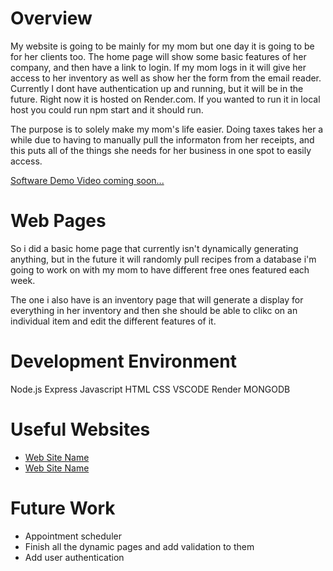 # Overview
My website is going to be mainly for my mom but one day it is going to be for her clients too. The home page will show some basic features of her company, and then have a link to login. If my mom logs in it will give her access to her inventory as well as show her the form from the email reader. Currently I dont have authentication up and running, but it will be in the future. Right now it is hosted on Render.com. If you wanted to run it in local host you could run npm start and it should run.

The purpose is to solely make my mom's life easier. Doing taxes takes her a while due to having to manually pull the informaton from her receipts, and this puts all of the things she needs for her business in one spot to easily access.

[Software Demo Video coming soon...]()

# Web Pages
So i did a basic home page that currently isn't dynamically generating anything, but in the future it will randomly pull recipes from a database i'm going to work on with my mom to have different free ones featured each week. 

The one i also have is an inventory page that will generate a display for everything in her inventory and then she should be able to clikc on an individual item and edit the different features of it. 

# Development Environment
Node.js
Express
Javascript
HTML
CSS
VSCODE
Render
MONGODB

# Useful Websites
* [Web Site Name](http://url.link.goes.here)
* [Web Site Name](http://url.link.goes.here)

# Future Work
* Appointment scheduler
* Finish all the dynamic pages and add validation to them
* Add user authentication

